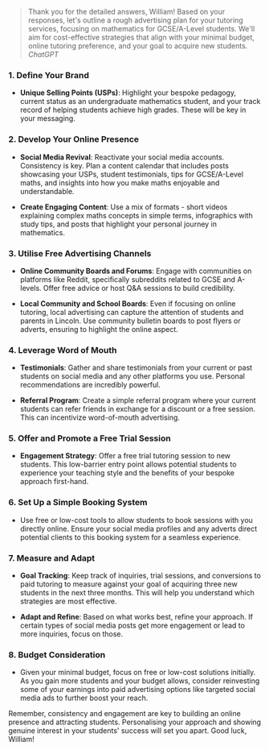 >Thank you for the detailed answers, William! Based on your responses, let's outline a rough advertising plan for your tutoring services, focusing on mathematics for GCSE/A-Level students. We'll aim for cost-effective strategies that align with your minimal budget, online tutoring preference, and your goal to acquire new students.
*ChatGPT*

### 1. Define Your Brand

- **Unique Selling Points (USPs)**: Highlight your bespoke pedagogy, current status as an undergraduate mathematics student, and your track record of helping students achieve high grades. These will be key in your messaging.

### 2. Develop Your Online Presence

- **Social Media Revival**: Reactivate your social media accounts. Consistency is key. Plan a content calendar that includes posts showcasing your USPs, student testimonials, tips for GCSE/A-Level maths, and insights into how you make maths enjoyable and understandable.
  
- **Create Engaging Content**: Use a mix of formats - short videos explaining complex maths concepts in simple terms, infographics with study tips, and posts that highlight your personal journey in mathematics.

### 3. Utilise Free Advertising Channels

- **Online Community Boards and Forums**: Engage with communities on platforms like Reddit, specifically subreddits related to GCSE and A-levels. Offer free advice or host Q&A sessions to build credibility.
  
- **Local Community and School Boards**: Even if focusing on online tutoring, local advertising can capture the attention of students and parents in Lincoln. Use community bulletin boards to post flyers or adverts, ensuring to highlight the online aspect.

### 4. Leverage Word of Mouth

- **Testimonials**: Gather and share testimonials from your current or past students on social media and any other platforms you use. Personal recommendations are incredibly powerful.
  
- **Referral Program**: Create a simple referral program where your current students can refer friends in exchange for a discount or a free session. This can incentivize word-of-mouth advertising.

### 5. Offer and Promote a Free Trial Session

- **Engagement Strategy**: Offer a free trial tutoring session to new students. This low-barrier entry point allows potential students to experience your teaching style and the benefits of your bespoke approach first-hand.

### 6. Set Up a Simple Booking System

- Use free or low-cost tools to allow students to book sessions with you directly online. Ensure your social media profiles and any adverts direct potential clients to this booking system for a seamless experience.

### 7. Measure and Adapt

- **Goal Tracking**: Keep track of inquiries, trial sessions, and conversions to paid tutoring to measure against your goal of acquiring three new students in the next three months. This will help you understand which strategies are most effective.
  
- **Adapt and Refine**: Based on what works best, refine your approach. If certain types of social media posts get more engagement or lead to more inquiries, focus on those.

### 8. Budget Consideration

- Given your minimal budget, focus on free or low-cost solutions initially. As you gain more students and your budget allows, consider reinvesting some of your earnings into paid advertising options like targeted social media ads to further boost your reach.

Remember, consistency and engagement are key to building an online presence and attracting students. Personalising your approach and showing genuine interest in your students' success will set you apart. Good luck, William!